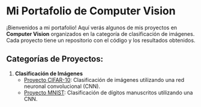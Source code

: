 # Mi Portafolio de Computer Vision

¡Bienvenidos a mi portafolio! Aquí verás algunos de mis proyectos en **Computer Vision** organizados en la categoría de clasificación de imágenes. Cada proyecto tiene un repositorio con el código y los resultados obtenidos.

## Categorías de Proyectos:

1. **Clasificación de Imágenes**
   - [Proyecto CIFAR-10](./Clasificacion_Imagenes/proyecto_cifar10/README.md): Clasificación de imágenes utilizando una red neuronal convolucional (CNN).
   - [Proyecto MNIST](./Clasificacion_Imagenes/proyecto_mnist/README.md): Clasificación de dígitos manuscritos utilizando una CNN.
